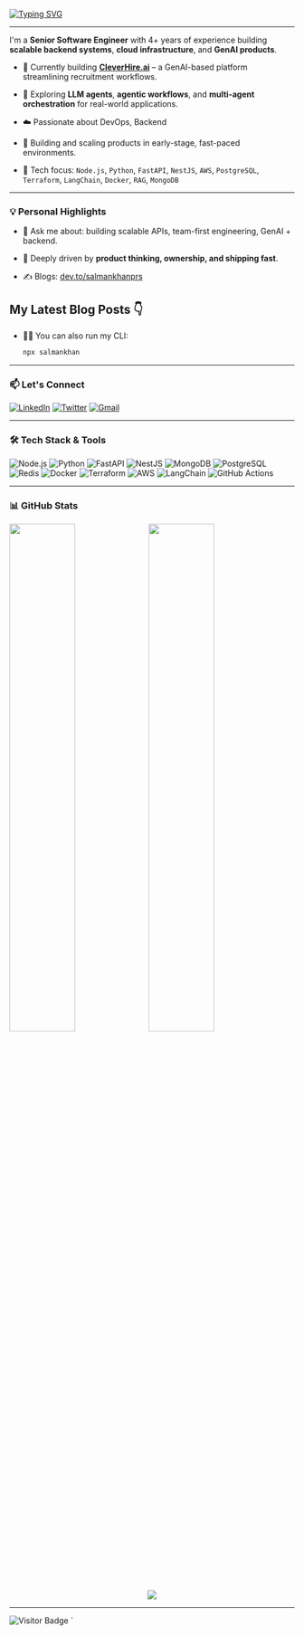 
[![Typing SVG](https://readme-typing-svg.demolab.com?font=Fira+Code&pause=1000&color=4AF87D&width=435&lines=Hey+%F0%9F%91%8B+I'm+Salman+Khan;Backend+%2B+DevOps+Engineer)](https://git.io/typing-svg)

---


I'm a **Senior Software Engineer** with 4+ years of experience building **scalable backend systems**, **cloud infrastructure**, and **GenAI products**.


- 🔧 Currently building [**CleverHire.ai**](https://cleverhire.ai) – a GenAI-based platform streamlining recruitment workflows.
- 🧠 Exploring **LLM agents**, **agentic workflows**, and **multi-agent orchestration** for real-world applications.
- ☁️ Passionate about DevOps, Backend
- 🚀 Building and scaling products in early-stage, fast-paced environments.

- 🧰 Tech focus: `Node.js`, `Python`, `FastAPI`, `NestJS`, `AWS`, `PostgreSQL`, `Terraform`, `LangChain`, `Docker`, `RAG`, `MongoDB`

---

### 💡 Personal Highlights

- 💬 Ask me about: building scalable APIs, team-first engineering, GenAI + backend.

- 🧠 Deeply driven by **product thinking, ownership, and shipping fast**.
- ✍️ Blogs: [dev.to/salmankhanprs](https://dev.to/salmankhanprs)

## My Latest Blog Posts 👇
<!-- HASHNODE_BLOG:START -->
<!-- HASHNODE_BLOG:END -->


- 👨‍💻 You can also run my CLI:
  ```bash
  npx salmankhan
  ```

---

### 📫 Let's Connect

[![LinkedIn](https://img.shields.io/badge/-LinkedIn-blue?style=flat-square&logo=Linkedin&logoColor=white)](https://www.linkedin.com/in/salman-khan-tech/)
[![Twitter](https://img.shields.io/badge/-Twitter-blue?style=flat-square&logo=twitter&logoColor=white)](https://twitter.com/salmankhanprs)
[![Gmail](https://img.shields.io/badge/-salmankhanprs@gmail.com-c14438?style=flat-square&logo=Gmail&logoColor=white)](mailto:salmankhanprs@gmail.com)

---

### 🛠️ Tech Stack & Tools

![Node.js](https://img.shields.io/badge/-Node.js-339933?style=flat&logo=node.js&logoColor=white)
![Python](https://img.shields.io/badge/-Python-3776AB?style=flat&logo=python&logoColor=white)
![FastAPI](https://img.shields.io/badge/-FastAPI-009688?style=flat&logo=fastapi&logoColor=white)
![NestJS](https://img.shields.io/badge/-NestJS-E0234E?style=flat&logo=nestjs&logoColor=white)
![MongoDB](https://img.shields.io/badge/-MongoDB-47A248?style=flat&logo=mongodb&logoColor=white)
![PostgreSQL](https://img.shields.io/badge/-PostgreSQL-336791?style=flat&logo=postgresql&logoColor=white)
![Redis](https://img.shields.io/badge/-Redis-DC382D?style=flat&logo=redis&logoColor=white)
![Docker](https://img.shields.io/badge/-Docker-2496ED?style=flat&logo=docker&logoColor=white)
![Terraform](https://img.shields.io/badge/-Terraform-7B42BC?style=flat&logo=terraform&logoColor=white)
![AWS](https://img.shields.io/badge/-AWS-232F3E?style=flat&logo=amazonaws&logoColor=white)
![LangChain](https://img.shields.io/badge/-LangChain-ffcf00?style=flat&logo=openai&logoColor=black)
![GitHub Actions](https://img.shields.io/badge/-GitHub%20Actions-2088FF?style=flat&logo=githubactions&logoColor=white)

---

### 📊 GitHub Stats

<p>
  <img width="48%" src="https://github-readme-stats.vercel.app/api?username=salmankhan-prs&show_icons=true&theme=radical" />
  <img width="48%" src="https://github-readme-stats.vercel.app/api/top-langs/?username=salmankhan-prs&layout=compact&theme=radical" />
</p>

<p align="center">
  <img src="https://github-readme-streak-stats.herokuapp.com?user=salmankhan-prs&theme=radical" />
</p>

---

![Visitor Badge](https://visitor-badge.laobi.icu/badge?page_id=salmankhan-prs)
`
